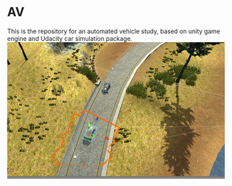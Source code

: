 # AV


This is the repository for an automated vehicle study, based on unity game engine and Udacity car simulation package.
![Situation](./3.png)
